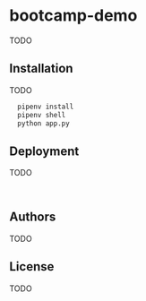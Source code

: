 # bootcamp-demo

TODO
## Installation

TODO

```bash
  pipenv install
  pipenv shell
  python app.py
```
    
## Deployment

TODO

```bash
  
```

  
## Authors

TODO

  
## License

TODO

  